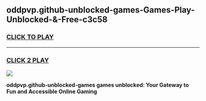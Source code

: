 
## oddpvp.github-unblocked-games-Games-Play-Unblocked-&-Free-c3c58
<h3>
<a href="https://premium76.site?title=oddpvp.github-unblocked-games&ref=24A">CLICK TO PLAY</a></h3>
<hr>

<h3>
<a href="https://premium76.site?title=oddpvp.github-unblocked-games&ref=24A">CLICK 2 PLAY</a>
  
</h3>

<a href="https://premium76.site?title=oddpvp.github-unblocked-games&ref=24A"><img src="https://clearcache.store/games.png"></a>


**oddpvp.github-unblocked-games games unblocked: Your Gateway to Fun and Accessible Online Gaming**
